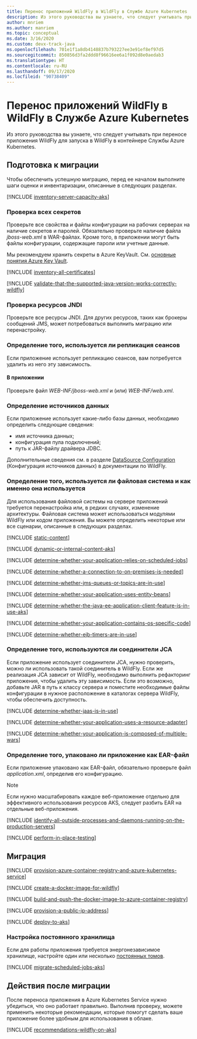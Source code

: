 ```yaml
---
title: Перенос приложений WildFly в WildFly в Службе Azure Kubernetes
description: Из этого руководства вы узнаете, что следует учитывать при переносе приложения WildFly для запуска в WildFly в контейнере Службы Azure Kubernetes.
author: mnriem
ms.author: manriem
ms.topic: conceptual
ms.date: 3/16/2020
ms.custom: devx-track-java
ms.openlocfilehash: 701e1f1a8db4148837b793227ee3e91ef8ef97d5
ms.sourcegitcommit: 850856d3fa2ddd8f96616ee6a1f092d8e0aedab3
ms.translationtype: HT
ms.contentlocale: ru-RU
ms.lasthandoff: 09/17/2020
ms.locfileid: "90738409"
---
```

# <a name="migrate-wildfly-applications-to-wildfly-on-azure-kubernetes-service"></a>Перенос приложений WildFly в WildFly в Службе Azure Kubernetes

Из этого руководства вы узнаете, что следует учитывать при переносе приложения WildFly для запуска в WildFly в контейнере Службы Azure Kubernetes.

## <a name="pre-migration"></a>Подготовка к миграции

Чтобы обеспечить успешную миграцию, перед ее началом выполните шаги оценки и инвентаризации, описанные в следующих разделах.

[!INCLUDE [inventory-server-capacity-aks](includes/inventory-server-capacity-aks.md)]

### <a name="inventory-all-secrets"></a>Проверка всех секретов

Проверьте все свойства и файлы конфигурации на рабочих серверах на наличие секретов и паролей. Обязательно проверьте наличие файла *jboss-web.xml* в WAR-файлах. Кроме того, в приложении могут быть файлы конфигурации, содержащие пароли или учетные данные.

Мы рекомендуем хранить секреты в Azure KeyVault. См. [основные понятия Azure Key Vault](/azure/key-vault/basic-concepts).

[!INCLUDE [inventory-all-certificates](includes/inventory-all-certificates.md)]

[!INCLUDE [validate-that-the-supported-java-version-works-correctly-wildfly](includes/validate-that-the-supported-java-version-works-correctly-wildfly.md)]

### <a name="inventory-jndi-resources"></a>Проверка ресурсов JNDI

Проверьте все ресурсы JNDI. Для других ресурсов, таких как брокеры сообщений JMS, может потребоваться выполнить миграцию или перенастройку.

### <a name="determine-whether-session-replication-is-used"></a>Определение того, используется ли репликация сеансов

Если приложение использует репликацию сеансов, вам потребуется удалить из него эту зависимость.

#### <a name="inside-your-application"></a>В приложении

Проверьте файл *WEB-INF/jboss-web.xml* и (или) *WEB-INF/web.xml*.

### <a name="document-datasources"></a>Определение источников данных

Если приложение использует какие-либо базы данных, необходимо определить следующие сведения:

* имя источника данных;
* конфигурация пула подключений;
* путь к JAR-файлу драйвера JDBC.

Дополнительные сведения см. в разделе [DataSource Configuration](http://docs.wildfly.org/19/Admin_Guide.html#DataSource) (Конфигурация источников данных) в документации по WildFly.

### <a name="determine-whether-and-how-the-file-system-is-used"></a>Определение того, используется ли файловая система и как именно она используется

Для использования файловой системы на сервере приложений требуется перенастройка или, в редких случаях, изменение архитектуры. Файловая система может использоваться модулями WildFly или кодом приложения. Вы можете определить некоторые или все сценарии, описанные в следующих разделах.

[!INCLUDE [static-content](includes/static-content.md)]

[!INCLUDE [dynamic-or-internal-content-aks](includes/dynamic-or-internal-content-aks.md)]

[!INCLUDE [determine-whether-your-application-relies-on-scheduled-jobs](includes/determine-whether-your-application-relies-on-scheduled-jobs.md)]

[!INCLUDE [determine-whether-a-connection-to-on-premises-is-needed](includes/determine-whether-a-connection-to-on-premises-is-needed.md)]

[!INCLUDE [determine-whether-jms-queues-or-topics-are-in-use](includes/determine-whether-jms-queues-or-topics-are-in-use.md)]

[!INCLUDE [determine-whether-your-application-uses-entity-beans](includes/determine-whether-your-application-uses-entity-beans.md)]

[!INCLUDE [determine-whether-the-java-ee-application-client-feature-is-in-use-aks](includes/determine-whether-the-java-ee-application-client-feature-is-in-use-aks.md)]

[!INCLUDE [determine-whether-your-application-contains-os-specific-code](includes/determine-whether-your-application-contains-os-specific-code.md)]

[!INCLUDE [determine-whether-ejb-timers-are-in-use](includes/determine-whether-ejb-timers-are-in-use.md)]

### <a name="determine-whether-jca-connectors-are-in-use"></a>Определение того, используются ли соединители JCA

Если приложение использует соединители JCA, нужно проверить, можно ли использовать такой соединитель в WildFly. Если же реализация JCA зависит от WildFly, необходимо выполнить рефакторинг приложения, чтобы удалить эту зависимость. Если это возможно, добавьте JAR в путь к классу сервера и поместите необходимые файлы конфигурации в нужное расположение в каталогах сервера WildFly, чтобы обеспечить доступность.

[!INCLUDE [determine-whether-jaas-is-in-use](includes/determine-whether-jaas-is-in-use.md)]

[!INCLUDE [determine-whether-your-application-uses-a-resource-adapter](includes/determine-whether-your-application-uses-a-resource-adapter.md)]

[!INCLUDE [determine-whether-your-application-is-composed-of-multiple-wars](includes/determine-whether-your-application-is-composed-of-multiple-wars.md)]

### <a name="determine-whether-your-application-is-packaged-as-an-ear"></a>Определение того, упаковано ли приложение как EAR-файл

Если приложение упаковано как EAR-файл, обязательно проверьте файл *application.xml*, определив его конфигурацию.

> [!NOTE]
> Если нужно масштабировать каждое веб-приложение отдельно для эффективного использования ресурсов AKS, следует разбить EAR на отдельные веб-приложения.

[!INCLUDE [identify-all-outside-processes-and-daemons-running-on-the-production-servers](includes/identify-all-outside-processes-and-daemons-running-on-the-production-servers.md)]

[!INCLUDE [perform-in-place-testing](includes/perform-in-place-testing.md)]

## <a name="migration"></a>Миграция

[!INCLUDE [provision-azure-container-registry-and-azure-kubernetes-service](includes/provision-azure-container-registry-and-azure-kubernetes-service.md)]

[!INCLUDE [create-a-docker-image-for-wildfly](includes/create-a-docker-image-for-wildfly.md)]

[!INCLUDE [build-and-push-the-docker-image-to-azure-container-registry](includes/build-and-push-the-docker-image-to-azure-container-registry.md)]

[!INCLUDE [provision-a-public-ip-address](includes/provision-a-public-ip-address.md)]

[!INCLUDE [deploy-to-aks](includes/deploy-to-aks.md)]

### <a name="configure-persistent-storage"></a>Настройка постоянного хранилища

Если для работы приложения требуется энергонезависимое хранилище, настройте один или несколько [постоянных томов](/azure/aks/azure-disks-dynamic-pv).

[!INCLUDE [migrate-scheduled-jobs-aks](includes/migrate-scheduled-jobs-aks.md)]

## <a name="post-migration"></a>Действия после миграции

После переноса приложения в Azure Kubernetes Service нужно убедиться, что оно работает правильно. Выполнив проверку, можете применить некоторые рекомендации, которые помогут сделать ваше приложение более удобным для использования в облаке.

[!INCLUDE [recommendations-wildfly-on-aks](includes/recommendations-wildfly-on-aks.md)]
